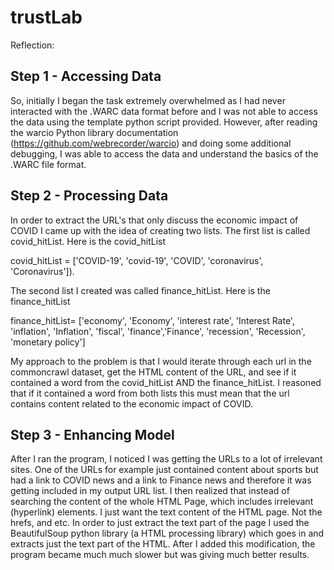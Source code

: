 # trustLab

Reflection:

## Step 1 - Accessing Data
So, initially I began the task extremely overwhelmed as I had never interacted with the .WARC data format before and I was not able to access the data using the template python script provided. However, after reading the warcio Python library documentation (https://github.com/webrecorder/warcio) and doing some additional debugging, I was able to access the data and understand the basics of the .WARC file format. 

## Step 2 - Processing Data
In order to extract the URL's that only discuss the economic impact of COVID I came up with the idea of creating two lists. The first list is called covid_hitList. Here is the covid_hitList 

covid_hitList = ['COVID-19', 'covid-19', 'COVID', 'coronavirus', 'Coronavirus']). 

The second list I created was called  finance_hitList. Here is the finance_hitList 

finance_hitList= ['economy', 'Economy', 'interest rate', 'Interest Rate', 'inflation', 'Inflation', 'fiscal', 'finance','Finance', 'recession', 'Recession', 'monetary policy']

My approach to the problem is that I would iterate through each url in the commoncrawl dataset, get the HTML content of the URL, and see if it contained a word from the covid_hitList AND the finance_hitList. I reasoned that if it contained a word from both lists this must mean that the url contains content related to the economic impact of COVID.

## Step 3 - Enhancing Model

After I ran the program, I noticed I was getting the URLs to a lot of irrelevant sites. One of the URLs for example just contained content about sports but had a link to COVID news and a link to Finance news and therefore it was getting included in my output URL list. I then realized that instead of searching the content of the whole HTML Page, which includes irrelevant <a> (hyperlink) elements. I just want the text content of the HTML page. Not the hrefs, and etc. In order to just extract the text part of the page I used the BeautifulSoup python library (a HTML processing library) which goes in and extracts just the text part of the HTML. After I added this modification, the program became much much slower but was giving much better results.
